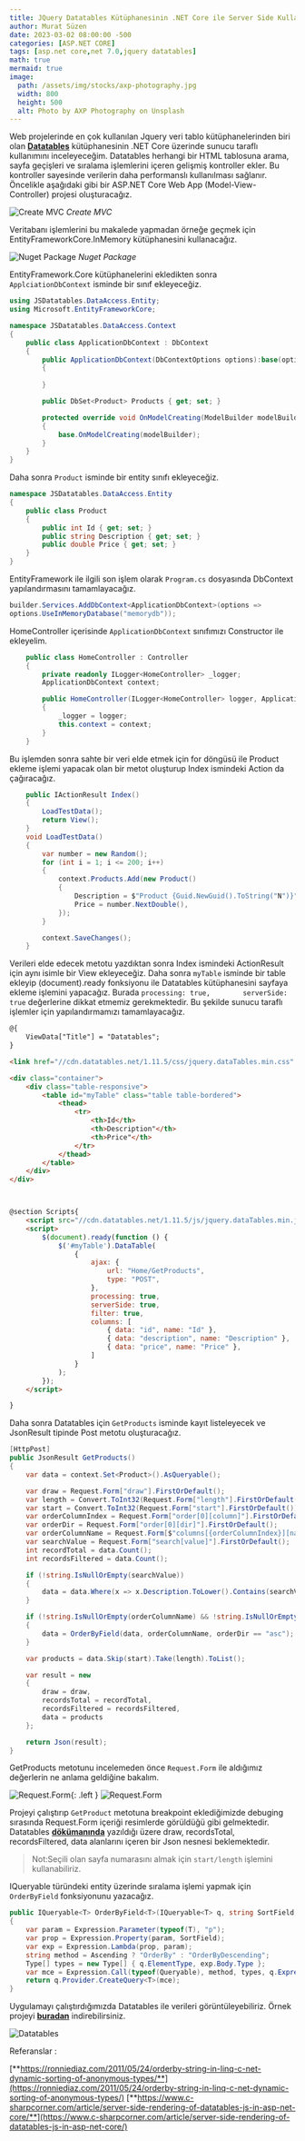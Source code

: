 ```yaml
---
title: JQuery Datatables Kütüphanesinin .NET Core ile Server Side Kullanımı
author: Murat Süzen
date: 2023-03-02 08:00:00 -500
categories: [ASP.NET CORE]
tags: [asp.net core,net 7.0,jquery datatables]
math: true
mermaid: true
image:
  path: /assets/img/stocks/axp-photography.jpg
  width: 800
  height: 500
  alt: Photo by AXP Photography on Unsplash
---
```

Web projelerinde en çok kullanılan Jquery veri tablo kütüphanelerinden biri olan [**Datatables**](https://datatables.net/) kütüphanesinin .NET Core üzerinde sunucu taraflı kullanımını inceleyeceğim. Datatables herhangi bir HTML tablosuna arama, sayfa geçişleri ve sıralama işlemlerini içeren gelişmiş kontroller ekler. Bu kontroller sayesinde verilerin daha performanslı kullanılması sağlanır. Öncelikle aşağıdaki gibi bir ASP.NET Core Web App (Model-View-Controller) projesi oluşturacağız.

![Create MVC](/assets/img/posts/jstables2.png)
_Create MVC_

Veritabanı işlemlerini bu makalede yapmadan örneğe geçmek için EntityFrameworkCore.InMemory kütüphanesini kullanacağız.

![Nuget Package](/assets/img/posts/jstables3.png)
_Nuget Package_

EntityFramework.Core kütüphanelerini ekledikten sonra `ApplciationDbContext` isminde bir sınıf ekleyeceğiz.

```csharp
using JSDatatables.DataAccess.Entity;
using Microsoft.EntityFrameworkCore;

namespace JSDatatables.DataAccess.Context
{
    public class ApplicationDbContext : DbContext
    {
        public ApplicationDbContext(DbContextOptions options):base(options)
        {
            
        }

        public DbSet<Product> Products { get; set; }

        protected override void OnModelCreating(ModelBuilder modelBuilder)
        {   
            base.OnModelCreating(modelBuilder);
        }
    }
}
```
Daha sonra `Product` isminde bir entity sınıfı ekleyeceğiz.

```csharp
namespace JSDatatables.DataAccess.Entity
{
    public class Product
    {
        public int Id { get; set; }
        public string Description { get; set; }
        public double Price { get; set; }
    }
}
```
EntityFramework ile ilgili son işlem olarak `Program.cs` dosyasında DbContext yapılandırmasını tamamlayacağız.

```csharp
builder.Services.AddDbContext<ApplicationDbContext>(options => 
options.UseInMemoryDatabase("memorydb"));
```
HomeController içerisinde `ApplicationDbContext` sınıfımızı Constructor ile ekleyelim.

```csharp
    public class HomeController : Controller
    {
        private readonly ILogger<HomeController> _logger;
        ApplicationDbContext context;

        public HomeController(ILogger<HomeController> logger, ApplicationDbContext context)
        {
            _logger = logger;
            this.context = context;
        }
    }
```
Bu işlemden sonra sahte bir veri elde etmek için for döngüsü ile Product ekleme işlemi yapacak olan bir metot oluşturup Index ismindeki Action da çağıracağız.

```csharp
    public IActionResult Index()
    {
        LoadTestData();
        return View();
    }
    void LoadTestData()
    {
        var number = new Random();
        for (int i = 1; i <= 200; i++)
        {
            context.Products.Add(new Product()
            {
                Description = $"Product {Guid.NewGuid().ToString("N")}",
                Price = number.NextDouble(),
            });
        }

        context.SaveChanges();
    }
```
Verileri elde edecek metotu yazdıktan sonra Index ismindeki ActionResult için aynı isimle bir View ekleyeceğiz. Daha sonra `myTable` isminde bir table ekleyip (document).ready fonksiyonu ile Datatables kütüphanesini sayfaya ekleme işlemini yapacağız. Burada `processing: true,        serverSide: true` değerlerine dikkat etmemiz gerekmektedir. Bu şekilde sunucu taraflı işlemler için yapılandırmamızı tamamlayacağız.

```html
@{
    ViewData["Title"] = "Datatables";
}

<link href="//cdn.datatables.net/1.11.5/css/jquery.dataTables.min.css" rel="stylesheet" />

<div class="container">
    <div class="table-responsive">
        <table id="myTable" class="table table-bordered">
            <thead>
                <tr>
                    <th>Id</th>
                    <th>Description"</th>
                    <th>Price"</th>
                </tr>
            </thead>
        </table>
    </div>
</div>



@section Scripts{
    <script src="//cdn.datatables.net/1.11.5/js/jquery.dataTables.min.js"></script>
    <script>
        $(document).ready(function () {
            $('#myTable').DataTable(
                {
                    ajax: {
                        url: "Home/GetProducts",
                        type: "POST",
                    },
                    processing: true,
                    serverSide: true,
                    filter: true,
                    columns: [
                        { data: "id", name: "Id" },
                        { data: "description", name: "Description" },
                        { data: "price", name: "Price" },
                    ]
                }
            );
        });
    </script>

}
```
Daha sonra Datatables için `GetProducts` isminde kayıt listeleyecek ve JsonResult tipinde Post metotu oluşturacağız.

```csharp
[HttpPost]
public JsonResult GetProducts()
{
    var data = context.Set<Product>().AsQueryable();

    var draw = Request.Form["draw"].FirstOrDefault();
    var length = Convert.ToInt32(Request.Form["length"].FirstOrDefault());
    var start = Convert.ToInt32(Request.Form["start"].FirstOrDefault());
    var orderColumnIndex = Request.Form["order[0][column]"].FirstOrDefault();
    var orderDir = Request.Form["order[0][dir]"].FirstOrDefault();
    var orderColumnName = Request.Form[$"columns[{orderColumnIndex}][name]"].FirstOrDefault();
    var searchValue = Request.Form["search[value]"].FirstOrDefault();
    int recordTotal = data.Count();
    int recordsFiltered = data.Count();

    if (!string.IsNullOrEmpty(searchValue))
    {
        data = data.Where(x => x.Description.ToLower().Contains(searchValue.ToLower()));
    }

    if (!string.IsNullOrEmpty(orderColumnName) && !string.IsNullOrEmpty(orderDir))
    {
        data = OrderByField(data, orderColumnName, orderDir == "asc");
    }

    var products = data.Skip(start).Take(length).ToList();

    var result = new
    {
        draw = draw,
        recordsTotal = recordTotal,
        recordsFiltered = recordsFiltered,
        data = products
    };

    return Json(result);
}
```
GetProducts metotunu incelemeden önce `Request.Form` ile aldığımız değerlerin ne anlama geldiğine bakalım. 

![Request.Form](/assets/img/posts/jstables4.png){: .left }
![Request.Form](/assets/img/posts/jstables5.png)

Projeyi çalıştırıp `GetProduct` metotuna breakpoint eklediğimizde debuging sırasında Request.Form içeriği resimlerde görüldüğü gibi gelmektedir. Datatables [**dökümanında**](https://datatables.net/examples/data_sources/server_side) yazıldığı üzere draw, recordsTotal, recordsFiltered, data alanlarını içeren bir Json nesnesi beklemektedir. 
>Not:Seçili olan sayfa numarasını almak için `start/length` işlemini kullanabiliriz.

IQueryable türündeki entity üzerinde sıralama işlemi yapmak için `OrderByField` fonksiyonunu yazacağız. 

```csharp
public IQueryable<T> OrderByField<T>(IQueryable<T> q, string SortField, bool Ascending)
{
    var param = Expression.Parameter(typeof(T), "p");
    var prop = Expression.Property(param, SortField);
    var exp = Expression.Lambda(prop, param);
    string method = Ascending ? "OrderBy" : "OrderByDescending";
    Type[] types = new Type[] { q.ElementType, exp.Body.Type };
    var mce = Expression.Call(typeof(Queryable), method, types, q.Expression, exp);
    return q.Provider.CreateQuery<T>(mce);
}
```
Uygulamayı çalıştırdığımızda Datatables ile verileri görüntüleyebiliriz. Örnek projeyi [**buradan**](https://github.com/muratsuzen/dotnetcore-samples/tree/main/JSDatatables) indirebilirsiniz.

![Datatables](/assets/img/posts/jstables6.png)

Referanslar :

[**https://ronniediaz.com/2011/05/24/orderby-string-in-linq-c-net-dynamic-sorting-of-anonymous-types/**](https://ronniediaz.com/2011/05/24/orderby-string-in-linq-c-net-dynamic-sorting-of-anonymous-types/)
[**https://www.c-sharpcorner.com/article/server-side-rendering-of-datatables-js-in-asp-net-core/**](https://www.c-sharpcorner.com/article/server-side-rendering-of-datatables-js-in-asp-net-core/)

